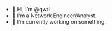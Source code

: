 - 👋 Hi, I’m @qwtl
- 👀 I'm a Network Engineer/Analyst.
- 🌱 I’m currently working on something.

<!---
qwtl/qwtl is a ✨ special ✨ repository because its `README.md` (this file) appears on your GitHub profile.
You can click the Preview link to take a look at your changes.
--->
